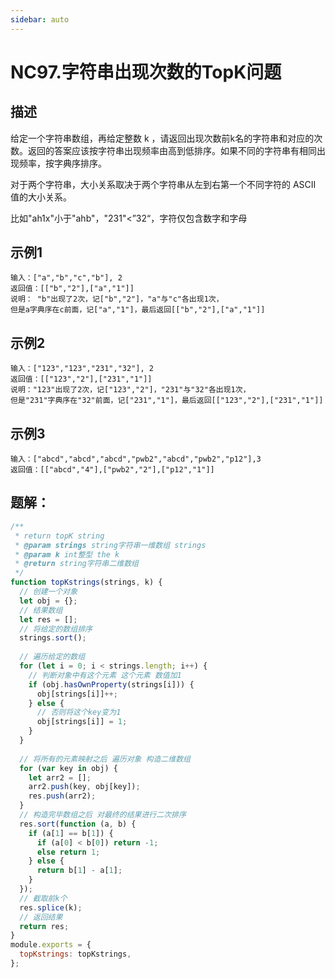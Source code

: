 ```yaml
---
sidebar: auto
---
```


# NC97.字符串出现次数的TopK问题

## 描述
给定一个字符串数组，再给定整数 k ，请返回出现次数前k名的字符串和对应的次数。返回的答案应该按字符串出现频率由高到低排序。如果不同的字符串有相同出现频率，按字典序排序。

对于两个字符串，大小关系取决于两个字符串从左到右第一个不同字符的 ASCII 值的大小关系。

比如"ah1x"小于"ahb"，"231"<”32“，字符仅包含数字和字母

## 示例1
```
输入：["a","b","c","b"], 2
返回值：[["b","2"],["a","1"]]
说明： "b"出现了2次，记["b","2"]，"a"与"c"各出现1次，
但是a字典序在c前面，记["a","1"]，最后返回[["b","2"],["a","1"]]
```

## 示例2
```
输入：["123","123","231","32"], 2
返回值：[["123","2"],["231","1"]]
说明："123"出现了2次，记["123","2"]，"231"与"32"各出现1次，
但是"231"字典序在"32"前面，记["231","1"]，最后返回[["123","2"],["231","1"]]   
```

## 示例3
```
输入：["abcd","abcd","abcd","pwb2","abcd","pwb2","p12"],3
返回值：[["abcd","4"],["pwb2","2"],["p12","1"]]
```

## 题解：
```js
/**
 * return topK string
 * @param strings string字符串一维数组 strings
 * @param k int整型 the k
 * @return string字符串二维数组
 */
function topKstrings(strings, k) {
  // 创建一个对象
  let obj = {};
  // 结果数组
  let res = [];
  // 将给定的数组排序
  strings.sort();
  
  // 遍历给定的数组
  for (let i = 0; i < strings.length; i++) {
    // 判断对象中有这个元素 这个元素 数值加1
    if (obj.hasOwnProperty(strings[i])) {
      obj[strings[i]]++;
    } else {
      // 否则将这个key变为1
      obj[strings[i]] = 1;
    }
  }
  
  // 将所有的元素映射之后 遍历对象 构造二维数组
  for (var key in obj) {
    let arr2 = [];
    arr2.push(key, obj[key]);
    res.push(arr2);
  }
  // 构造完毕数组之后 对最终的结果进行二次排序
  res.sort(function (a, b) {
    if (a[1] == b[1]) {
      if (a[0] < b[0]) return -1;
      else return 1;
    } else {
      return b[1] - a[1];
    }
  });
  // 截取前k个
  res.splice(k);
  // 返回结果
  return res;
}
module.exports = {
  topKstrings: topKstrings,
};
```
